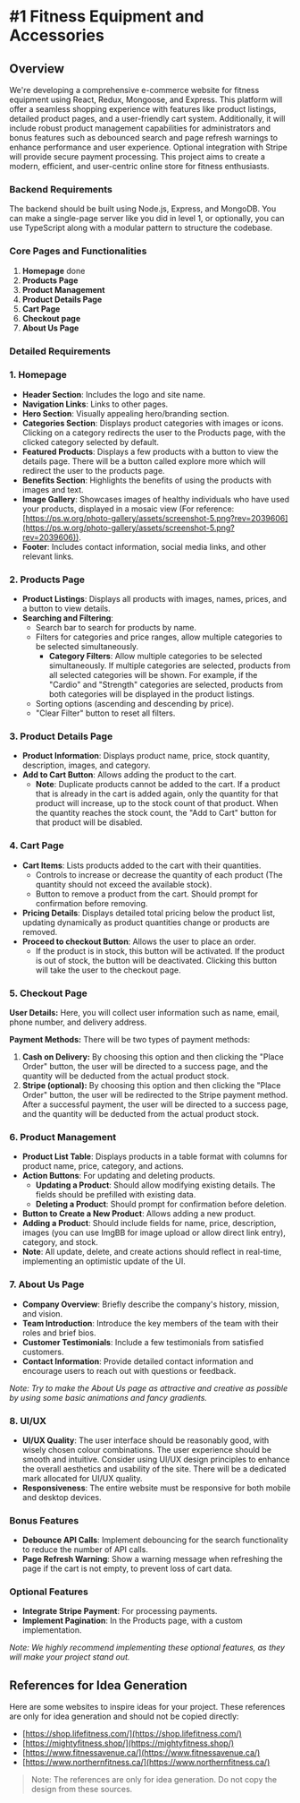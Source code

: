 # #1 Fitness Equipment and Accessories

## Overview

We're developing a comprehensive e-commerce website for fitness equipment using React, Redux, Mongoose, and Express. This platform will offer a seamless shopping experience with features like product listings, detailed product pages, and a user-friendly cart system. Additionally, it will include robust product management capabilities for administrators and bonus features such as debounced search and page refresh warnings to enhance performance and user experience. Optional integration with Stripe will provide secure payment processing. This project aims to create a modern, efficient, and user-centric online store for fitness enthusiasts.


### Backend Requirements

The backend should be built using Node.js, Express, and MongoDB. You can make a single-page server like you did in level 1, or optionally, you can use TypeScript along with a modular pattern to structure the codebase.

  

### Core Pages and Functionalities

1. **Homepage** done
2. **Products Page**
3. **Product Management**
4. **Product Details Page**
5. **Cart Page**
6. **Checkout page**
7. **About Us Page**

### Detailed Requirements

### 1\. Homepage

*   **Header Section**: Includes the logo and site name.
*   **Navigation Links**: Links to other pages.
*   **Hero Section**: Visually appealing hero/branding section.
*   **Categories Section**: Displays product categories with images or icons. Clicking on a category redirects the user to the Products page, with the clicked category selected by default.
*   **Featured Products**: Displays a few products with a button to view the details page. There will be a button called explore more which will redirect the user to the products page.
*   **Benefits Section**: Highlights the benefits of using the products with images and text.
*   **Image Gallery**: Showcases images of healthy individuals who have used your products, displayed in a mosaic view (For reference: [https://ps.w.org/photo-gallery/assets/screenshot-5.png?rev=2039606](https://ps.w.org/photo-gallery/assets/screenshot-5.png?rev=2039606)).
*   **Footer**: Includes contact information, social media links, and other relevant links.

### 2\. Products Page

*   **Product Listings**: Displays all products with images, names, prices, and a button to view details.
*   **Searching and Filtering**:
    *   Search bar to search for products by name.
    *   Filters for categories and price ranges, allow multiple categories to be selected simultaneously.
        *   **Category Filters**: Allow multiple categories to be selected simultaneously. If multiple categories are selected, products from all selected categories will be shown. For example, if the "Cardio" and "Strength" categories are selected, products from both categories will be displayed in the product listings.
    *   Sorting options (ascending and descending by price).
    *   "Clear Filter" button to reset all filters.

### 3\. Product Details Page

*   **Product Information**: Displays product name, price, stock quantity, description, images, and category.
*   **Add to Cart Button**: Allows adding the product to the cart.
    *   **Note**: Duplicate products cannot be added to the cart. If a product that is already in the cart is added again, only the quantity for that product will increase, up to the stock count of that product. When the quantity reaches the stock count, the "Add to Cart" button for that product will be disabled.

  

### 4\. Cart Page

*   **Cart Items**: Lists products added to the cart with their quantities.
    *   Controls to increase or decrease the quantity of each product (The quantity should not exceed the available stock).
    *   Button to remove a product from the cart. Should prompt for confirmation before removing.
*   **Pricing Details**: Displays detailed total pricing below the product list, updating dynamically as product quantities change or products are removed.
*   **Proceed to checkout Button**: Allows the user to place an order.
    *   If the product is in stock, this button will be activated. If the product is out of stock, the button will be deactivated. Clicking this button will take the user to the checkout page.

### **5\. Checkout Page**

**User Details:** Here, you will collect user information such as name, email, phone number, and delivery address.

**Payment Methods:** There will be two types of payment methods:

1. **Cash on Delivery:** By choosing this option and then clicking the "Place Order" button, the user will be directed to a success page, and the quantity will be deducted from the actual product stock.
2. **Stripe (optional):** By choosing this option and then clicking the "Place Order" button, the user will be redirected to the Stripe payment method. After a successful payment, the user will be directed to a success page, and the quantity will be deducted from the actual product stock.



### 6\. Product Management

*   **Product List Table**: Displays products in a table format with columns for product name, price, category, and actions.
*   **Action Buttons**: For updating and deleting products.
    *   **Updating a Product**: Should allow modifying existing details. The fields should be prefilled with existing data.
    *   **Deleting a Product**: Should prompt for confirmation before deletion.
*   **Button to Create a New Product**: Allows adding a new product.
*   **Adding a Product**: Should include fields for name, price, description, images (you can use ImgBB for image upload or allow direct link entry), category, and stock.
*   **Note**: All update, delete, and create actions should reflect in real-time, implementing an optimistic update of the UI.

  

### 7\. About Us Page

*   **Company Overview**: Briefly describe the company's history, mission, and vision.
*   **Team Introduction**: Introduce the key members of the team with their roles and brief bios.
*   **Customer Testimonials**: Include a few testimonials from satisfied customers.
*   **Contact Information**: Provide detailed contact information and encourage users to reach out with questions or feedback.

_Note: Try to make the About Us page as attractive and creative as possible by using some basic animations and fancy gradients._

  

### 8\. UI/UX

*   **UI/UX Quality**: The user interface should be reasonably good, with wisely chosen colour combinations. The user experience should be smooth and intuitive. Consider using UI/UX design principles to enhance the overall aesthetics and usability of the site. There will be a dedicated mark allocated for UI/UX quality.
*   **Responsiveness**: The entire website must be responsive for both mobile and desktop devices.

### Bonus Features

*   **Debounce API Calls**: Implement debouncing for the search functionality to reduce the number of API calls.
*   **Page Refresh Warning**: Show a warning message when refreshing the page if the cart is not empty, to prevent loss of cart data.

### Optional Features

*   **Integrate Stripe Payment**: For processing payments.
*   **Implement Pagination**: In the Products page, with a custom implementation.

_Note: We highly recommend implementing these optional features, as they will make your project stand out._

###   

  

## References for Idea Generation

Here are some websites to inspire ideas for your project. These references are only for idea generation and should not be copied directly:

- [https://shop.lifefitness.com/](https://shop.lifefitness.com/)
- [https://mightyfitness.shop/](https://mightyfitness.shop/)
- [https://www.fitnessavenue.ca/](https://www.fitnessavenue.ca/)
- [https://www.northernfitness.ca/](https://www.northernfitness.ca/)

> Note: The references are only for idea generation. Do not copy the design from these sources.
